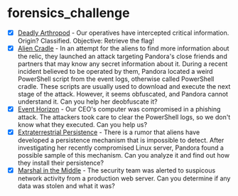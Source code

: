 # forensics_challenge

- [x] [Deadly Arthropod](./deadly_arthropod/) - Our operatives have intercepted critical information. Origin? Classified. Objective: Retrieve the flag!
- [X] [Alien Cradle](./alien_cradles/) - In an attempt for the aliens to find more information about the relic, they launched an attack targeting Pandora's close friends and partners that may know any secret information about it. During a recent incident believed to be operated by them, Pandora located a weird PowerShell script from the event logs, otherwise called PowerShell cradle. These scripts are usually used to download and execute the next stage of the attack. However, it seems obfuscated, and Pandora cannot understand it. Can you help her deobfuscate it?
- [X] [Event Horizon](./event_horizon/) - Our CEO's computer was compromised in a phishing attack. The attackers took care to clear the PowerShell logs, so we don't know what they executed. Can you help us?
- [X] [Extraterrestrial Persistence](./extraterrestrial_persistence/) - There is a rumor that aliens have developed a persistence mechanism that is impossible to detect. After investigating her recently compromised Linux server, Pandora found a possible sample of this mechanism. Can you analyze it and find out how they install their persistence?
- [X] [Marshal in the Middle](./marshal_in_the_middle/) - The security team was alerted to suspicous network activity from a production web server. Can you determine if any data was stolen and what it was?
